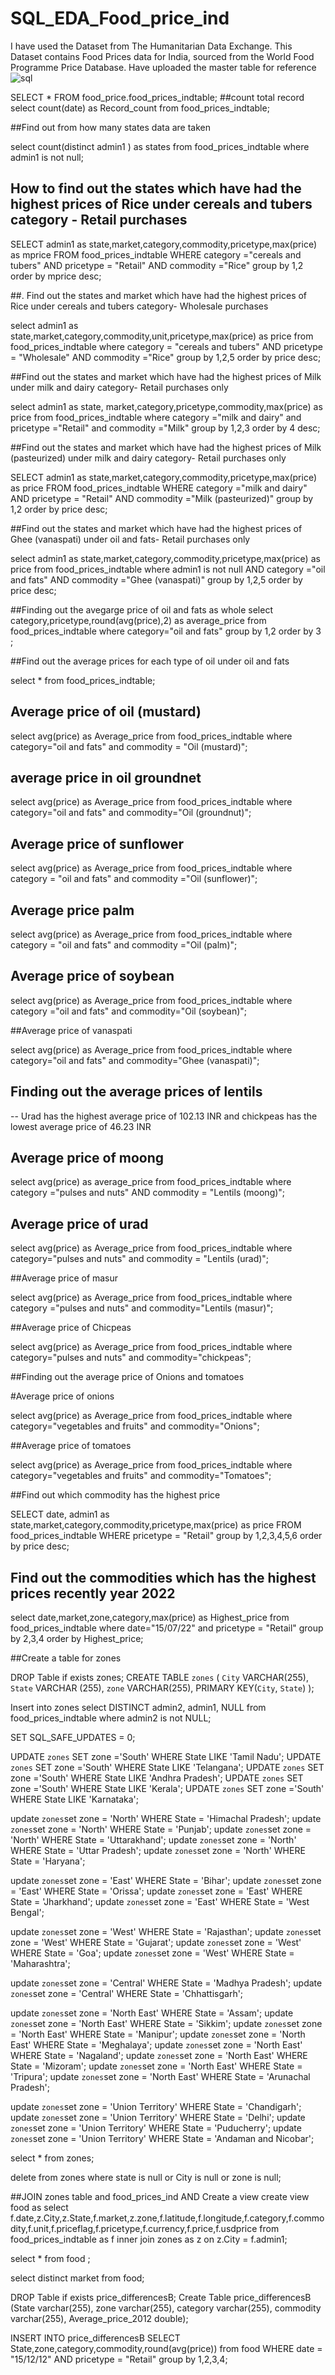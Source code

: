 # SQL_EDA_Food_price_ind

I have used the Dataset from The Humanitarian Data Exchange. This Dataset contains Food Prices data for India, sourced from the World Food Programme Price Database. Have uploaded the master table for reference
![sql](https://github.com/Bmadhan97/SQL_EDA_Food_price_ind/assets/139966688/b7ea8ca6-9700-4661-ac95-e2dc8885bc78)


SELECT * FROM food_price.food_prices_indtable;
##count total record 
select count(date) as Record_count
from food_prices_indtable;

##Find out from how many states data are taken 

select count(distinct admin1 ) as states
from food_prices_indtable
where admin1 is not null;

## How to find out the states which have had the highest prices of Rice under cereals and tubers category - Retail purchases

SELECT admin1 as state,market,category,commodity,pricetype,max(price) as mprice
FROM food_prices_indtable
WHERE category ="cereals and tubers" AND pricetype = "Retail" AND commodity ="Rice"
group by 1,2 
order by mprice desc;

##. Find out the states and market which have had the highest prices of Rice under cereals and tubers category- Wholesale purchases

select admin1 as state,market,category,commodity,unit,pricetype,max(price) as price
from food_prices_indtable
where category = "cereals and tubers" AND pricetype = "Wholesale" AND commodity ="Rice"
group by 1,2,5
order by  price desc;

##Find out the states and market which have had the highest prices of Milk under milk and dairy category- Retail purchases only

select admin1 as state, market,category,pricetype,commodity,max(price) as price
from food_prices_indtable
where category ="milk and dairy" and pricetype ="Retail" and  commodity ="Milk"
group by 1,2,3
order by 4 desc;

##Find out the states and market which have had the highest prices of Milk (pasteurized) under milk and dairy category- Retail purchases only

SELECT admin1 as state,market,category,commodity,pricetype,max(price) as price
FROM food_prices_indtable
WHERE category ="milk and dairy" AND pricetype = "Retail" AND commodity ="Milk (pasteurized)"
group by 1,2 
order by price desc;

##Find out the states and market which have had the highest prices of Ghee (vanaspati) under oil and fats- Retail purchases only

select admin1 as state,market,category,commodity,pricetype,max(price) as price
from food_prices_indtable
where admin1 is not null AND category ="oil and fats" AND commodity ="Ghee (vanaspati)" 
group by 1,2,5
order by price desc;

##Finding out the avegarge price of oil and fats as whole
select category,pricetype,round(avg(price),2) as average_price
from food_prices_indtable
where category="oil and fats"
group by 1,2
order by 3 ;

##Find out the average prices for each type of oil under oil and fats

select *
from food_prices_indtable;

## Average price of oil (mustard)

select avg(price) as Average_price
from food_prices_indtable
where category="oil and fats" and commodity = "Oil (mustard)";

## average price in oil groundnet

select avg(price) as Average_price
from food_prices_indtable
where category="oil and fats" and commodity="Oil (groundnut)";

## Average price of sunflower 
select avg(price) as Average_price
from food_prices_indtable
where category = "oil and fats" and commodity ="Oil (sunflower)";

## Average price palm

select avg(price) as Average_price
from food_prices_indtable
where category = "oil and fats" and commodity ="Oil (palm)";

## Average price of soybean

select avg(price) as Average_price
from food_prices_indtable
where category ="oil and fats" and commodity="Oil (soybean)";

##Average price of vanaspati

select avg(price) as Average_price
from food_prices_indtable
where category="oil and fats" and commodity="Ghee (vanaspati)";

## Finding out the average prices of lentils
-- Urad has the highest average price of 102.13 INR and chickpeas has the lowest average price of 46.23 INR

## Average price of moong
select avg(price) as average_price
from food_prices_indtable
where category ="pulses and nuts" AND commodity = "Lentils (moong)";

## Average price of urad

select avg(price) as Average_price
from food_prices_indtable
where category="pulses and nuts" and commodity = "Lentils (urad)";

##Average price of masur

select avg(price) as Average_price
from food_prices_indtable
where category ="pulses and nuts" and commodity="Lentils (masur)";

##Average price of Chicpeas 

select avg(price) as Average_price
from food_prices_indtable
where category="pulses and nuts" and commodity="chickpeas";

##Finding out the average price of Onions and tomatoes

#Average price of onions 

select avg(price) as Average_price
from food_prices_indtable
where category="vegetables and fruits" and commodity="Onions";

##Average price of tomatoes

select avg(price) as Average_price
from food_prices_indtable
where category="vegetables and fruits" and commodity="Tomatoes";

##Find out which commodity has the highest price 

SELECT date, admin1 as state,market,category,commodity,pricetype,max(price) as price
FROM food_prices_indtable
WHERE pricetype = "Retail"
group by 1,2,3,4,5,6 
order by price desc;

## Find out the commodities which has the highest prices recently year 2022

select date,market,zone,category,max(price) as Highest_price
from food_prices_indtable
where date="15/07/22" and pricetype = "Retail" 
group by 2,3,4
order by Highest_price;

##Create a table for zones

DROP Table if exists zones;
CREATE TABLE `zones` (
  `City` VARCHAR(255),
  `State` VARCHAR (255),
  `zone` VARCHAR(255),
  PRIMARY KEY(`City`, `State`)
);

Insert into zones
select DISTINCT admin2, admin1, NULL
from food_prices_indtable
where admin2 is not NULL;

SET SQL_SAFE_UPDATES = 0;

UPDATE `zones` SET zone ='South'  WHERE State LIKE 'Tamil Nadu';
UPDATE `zones` SET zone ='South'  WHERE State LIKE 'Telangana';
UPDATE `zones` SET zone ='South'  WHERE State LIKE 'Andhra Pradesh';
UPDATE `zones` SET zone ='South'  WHERE State LIKE 'Kerala';
UPDATE `zones` SET zone ='South'  WHERE State LIKE 'Karnataka';

update `zones`set zone = 'North' WHERE State = 'Himachal Pradesh';
update `zones`set zone = 'North' WHERE State = 'Punjab';
update `zones`set zone = 'North' WHERE State = 'Uttarakhand';
update `zones`set zone = 'North' WHERE State = 'Uttar Pradesh';
update `zones`set zone = 'North' WHERE State = 'Haryana';

update `zones`set zone = 'East' WHERE State = 'Bihar';
update `zones`set zone = 'East' WHERE State = 'Orissa';
update `zones`set zone = 'East' WHERE State = 'Jharkhand';
update `zones`set zone = 'East' WHERE State = 'West Bengal';

update `zones`set zone = 'West' WHERE State = 'Rajasthan';
update `zones`set zone = 'West' WHERE State = 'Gujarat';
update `zones`set zone = 'West' WHERE State = 'Goa';
update `zones`set zone = 'West' WHERE State = 'Maharashtra';

update `zones`set zone = 'Central' WHERE State = 'Madhya Pradesh';
update `zones`set zone = 'Central' WHERE State = 'Chhattisgarh';

update `zones`set zone = 'North East' WHERE State = 'Assam';
update `zones`set zone = 'North East' WHERE State = 'Sikkim';
update `zones`set zone = 'North East' WHERE State = 'Manipur';
update `zones`set zone = 'North East' WHERE State = 'Meghalaya';
update `zones`set zone = 'North East' WHERE State = 'Nagaland';
update `zones`set zone = 'North East' WHERE State = 'Mizoram';
update `zones`set zone = 'North East' WHERE State = 'Tripura';
update `zones`set zone = 'North East' WHERE State = 'Arunachal Pradesh';

update `zones`set zone = 'Union Territory' WHERE State = 'Chandigarh';
update `zones`set zone = 'Union Territory' WHERE State = 'Delhi';
update `zones`set zone = 'Union Territory' WHERE State = 'Puducherry';
update `zones`set zone = 'Union Territory' WHERE State = 'Andaman and Nicobar';

select *
from zones;

delete from zones
where state is null or City is null or zone is null;

##JOIN zones table and food_prices_ind AND Create a view
create view food as
select f.date,z.City,z.State,f.market,z.zone,f.latitude,f.longitude,f.category,f.commodity,f.unit,f.priceflag,f.pricetype,f.currency,f.price,f.usdprice
from food_prices_indtable as f
inner join zones as z
on z.City = f.admin1;

select *
from food ;

select distinct market
from food;

DROP Table if exists price_differencesB;
Create Table price_differencesB
(State varchar(255),
zone varchar(255),
category varchar(255),
commodity varchar(255),
Average_price_2012 double);

INSERT INTO price_differencesB
SELECT State,zone,category,commodity,round(avg(price)) from food
WHERE date = "15/12/12" AND pricetype = "Retail"
group by 1,2,3,4;


